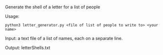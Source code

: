 Generate the shell of a letter for a list of people

Usage:
```
python3 letter_generator.py <file of list of people to write to> <your name>
```

Input: a text file of a list of names, each on a separate line.

Output: letterShells.txt
